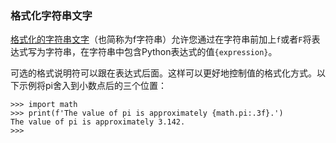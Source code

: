 ### 格式化字符串文字

[格式化的字符串文字](https://docs.python.org/3/reference/lexical_analysis.html#f-strings)（也简称为f字符串）允许您通过在字符串前加上`f`或者`F`将表达式写为字符串，在字符串中包含Python表达式的值`{expression}`。

可选的格式说明符可以跟在表达式后面。这样可以更好地控制值的格式化方式。以下示例将pi舍入到小数点后的三个位置：

```
>>> import math
>>> print(f'The value of pi is approximately {math.pi:.3f}.')
The value of pi is approximately 3.142.
>>>
```



